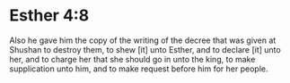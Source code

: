 # Esther 4:8

Also he gave him the copy of the writing of the decree that was given at Shushan to destroy them, to shew [it] unto Esther, and to declare [it] unto her, and to charge her that she should go in unto the king, to make supplication unto him, and to make request before him for her people.